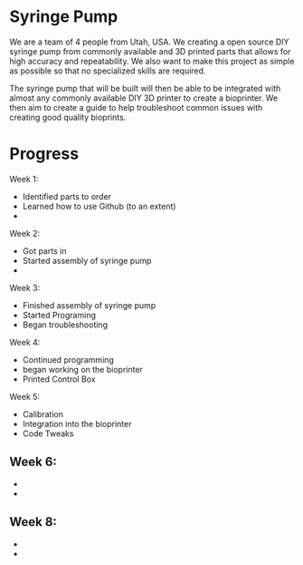 # Syringe Pump

We are a team of 4 people from Utah, USA. We creating a open source DIY syringe pump from commonly available and 3D printed parts that allows for high accuracy and repeatability. We also want to make this project as simple as possible so that no specialized skills are required.

The syringe pump that will be built will then be able to be integrated with almost any commonly available DIY 3D printer to create a bioprinter. We then aim to create a guide to help troubleshoot common issues with creating good quality bioprints.


# Progress

Week 1:
- Identified parts to order
- Learned how to use Github (to an extent)
-

Week 2:
- Got parts in
- Started assembly of syringe pump
-

Week 3:
- Finished assembly of syringe pump
- Started Programing
- Began troubleshooting

Week 4:
- Continued programming
- began working on the bioprinter
- Printed Control Box

Week 5:
- Calibration
- Integration into the bioprinter
- Code Tweaks

Week 6:
-
-
-

Week 8:
-
-
-
